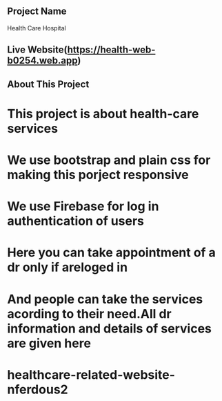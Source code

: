 ## Project Name
Health Care Hospital
## Live Website(https://health-web-b0254.web.app)
## About This Project
# This project is about health-care services
# We use bootstrap and plain css for making this porject responsive
# We use Firebase for log in authentication of users
 # Here you can take appointment of a dr only if areloged in
# And people can take the services acording to their need.All dr information and details of services are given here
# healthcare-related-website-nferdous2

